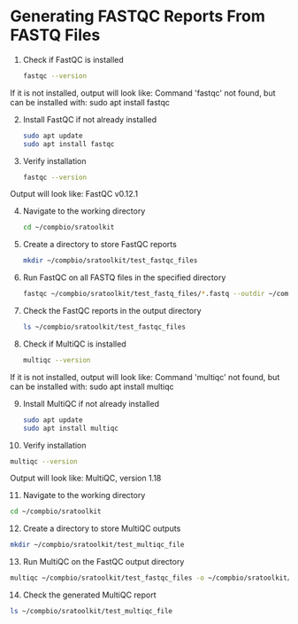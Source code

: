 # Generating FASTQC Reports From FASTQ Files

1. Check if FastQC is installed
   ```bash
   fastqc --version
   ```
If it is not installed, output will look like: Command 'fastqc' not found, but can be installed with: sudo apt install fastqc

2. Install FastQC if not already installed
   ```bash
   sudo apt update
   sudo apt install fastqc
   ```

3. Verify installation
   ```bash
   fastqc --version
   ```
Output will look like: FastQC v0.12.1


4. Navigate to the working directory
   ```bash
   cd ~/compbio/sratoolkit
   ```

5. Create a directory to store FastQC reports
   ```bash
   mkdir ~/compbio/sratoolkit/test_fastqc_files
   ```

6. Run FastQC on all FASTQ files in the specified directory
   ```bash
   fastqc ~/compbio/sratoolkit/test_fastq_files/*.fastq --outdir ~/compbio/sratoolkit/test_fastqc_files/
   ```

7. Check the FastQC reports in the output directory
   ```bash
   ls ~/compbio/sratoolkit/test_fastqc_files

8. Check if MultiQC is installed
   ```bash
   multiqc --version
   ```
If it is not installed, output will look like: Command 'multiqc' not found, but can be installed with: sudo apt install multiqc

9. Install MultiQC if not already installed
   ```bash
   sudo apt update
   sudo apt install multiqc
   ```

10. Verify installation
   ```bash
   multiqc --version
   ```
Output will look like: MultiQC, version 1.18

11. Navigate to the working directory
   ```bash
   cd ~/compbio/sratoolkit
   ```

12. Create a directory to store MultiQC outputs
   ```bash
   mkdir ~/compbio/sratoolkit/test_multiqc_file
   ```

13. Run MultiQC on the FastQC output directory
   ```bash
   multiqc ~/compbio/sratoolkit/test_fastqc_files -o ~/compbio/sratoolkit/test_multiqc_file/
   ```

14. Check the generated MultiQC report
   ```bash
   ls ~/compbio/sratoolkit/test_multiqc_file
   ```
